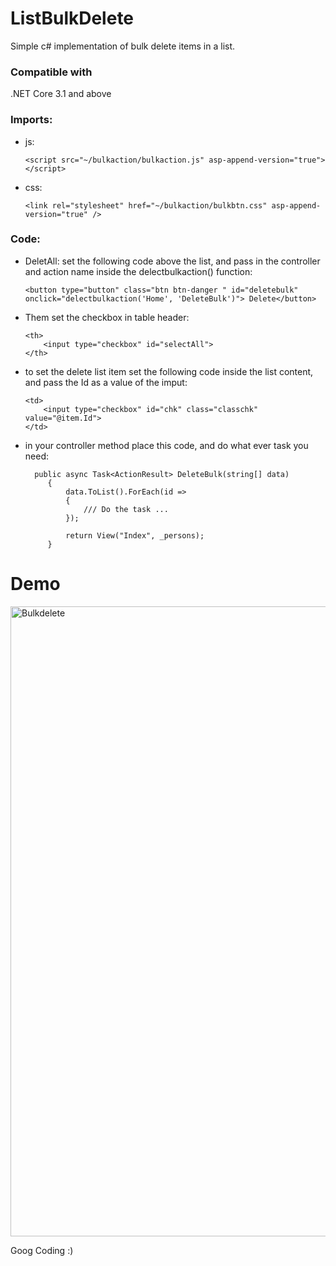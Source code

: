# ListBulkDelete
Simple c# implementation of bulk delete items in a list.

### Compatible with
.NET Core 3.1 and above

### Imports:
  * js:
    ``` 
    <script src="~/bulkaction/bulkaction.js" asp-append-version="true"></script> 
    ```
  * css: 
    ``` 
    <link rel="stylesheet" href="~/bulkaction/bulkbtn.css" asp-append-version="true" /> 
    ```
    
### Code:   
- DeletAll: 
set the following code above the list, and pass in the controller and action name inside the delectbulkaction() function: 
    ``` 
    <button type="button" class="btn btn-danger " id="deletebulk" onclick="delectbulkaction('Home', 'DeleteBulk')"> Delete</button> 
    ```
- Them set the checkbox in table header:
    ``` 
    <th>
        <input type="checkbox" id="selectAll">
    </th> 
    ```
     
- to set the delete list item set the following code inside the list content, and pass the Id as a value of the imput:
    ```
    <td> 
        <input type="checkbox" id="chk" class="classchk" value="@item.Id"> 
    </td>
    ```  
 
- in your controller method place this code, and do what ever task you need:
   ```
     public async Task<ActionResult> DeleteBulk(string[] data)
        { 
            data.ToList().ForEach(id =>
            {
                /// Do the task ...
            });

            return View("Index", _persons);
        }
   ```

# Demo
<img width="1008" alt="Bulkdelete" src="https://user-images.githubusercontent.com/2583043/193836547-6055823d-51b7-4150-8520-85f0b5b0c033.PNG">

     
Goog Coding :)
